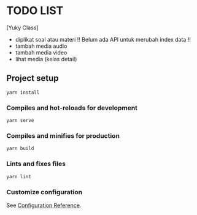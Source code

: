 # TODO LIST

[Yuky Class]
- diplikat soal atau materi !! Belum ada API untuk merubah index data !!
- tambah media audio
- tambah media video
- lihat media (kelas detail)

## Project setup
```
yarn install
```

### Compiles and hot-reloads for development
```
yarn serve
```

### Compiles and minifies for production
```
yarn build
```

### Lints and fixes files
```
yarn lint
```

### Customize configuration
See [Configuration Reference](https://cli.vuejs.org/config/).
